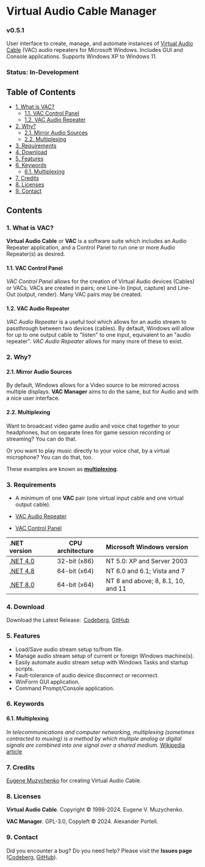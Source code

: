 # Virtual Audio Cable Manager
### v0.5.1
User interface to create, manage, and automate instances of
[Virtual Audio Cable](#licenses) (VAC) audio repeaters for Microsoft Windows.
Includes GUI and Console applications. Supports Windows XP to Windows 11.

### Status: In-Development

## Table of Contents
- [1. What is VAC?](#1-what-is-vac)
    - [1.1. VAC Control Panel](#11-vac-control-panel)
    - [1.2. VAC Audio Repeater](#12-vac-audio-repeater)
- [2. Why?](#2-why)
    - [2.1. Mirror Audio Sources](#21-mirror-audio-sources)
    - [2.2. Multiplexing](#22-multiplexing)
- [3. Requirements](#3-requirements)
- [4. Download](#4-download)
- [5. Features](#5-features)
- [6. Keywords](#6-keywords)
    - [6.1. Multiplexing](#21-multiplexing)
- [7. Credits](#7-credits)
- [8. Licenses](#8-licenses)
- [9. Contact](#9-contact)

## Contents
### 1. What is VAC?
**Virtual Audio Cable** or **VAC** is a software suite which includes an
Audio Repeater application, and a Control Panel to run one or more Audio
Repeater(s) as desired.

#### 1.1. VAC Control Panel
*VAC Control Panel* allows for the creation of Virtual Audio devices (Cables) or
VACs. VACs are created in pairs; one Line-In (input, capture) and Line-Out
(output, render). Many VAC pairs may be created.

#### 1.2. VAC Audio Repeater
*VAC Audio Repeater* is a useful tool which allows for an audio stream to
passthrough between two devices (cables). By default, Windows will allow for up
to one output cable to "listen" to one input, equivalent to an "audio repeater".
*VAC Audio Repeater* allows for many more of these to exist.

### 2. Why?
#### 2.1. Mirror Audio Sources
By default, Windows allows for a Video source to be mirrored across multiple
displays. **VAC Manager** aims to do the same, but for Audio and with a nice
user interface.

#### 2.2. Multiplexing
Want to broadcast video game audio and voice chat together to your headphones,
but on separate lines for game session recording or streaming? You can do that.

Or you want to play music directly to your voice chat, by a virtual microphone?
You can do that, too.

These examples are known as **[multiplexing](#multiplexing)**.

### 3. Requirements
- A minimum of one **VAC** pair (one virtual input cable and one virtual output
cable).

- [VAC Audio Repeater]
- [VAC Control Panel]

[VAC Audio Repeater]: https://vac.muzychenko.net/en/repeater.htm
[VAC Control Panel]: https://vac.muzychenko.net/en/download.htm

| .NET version | CPU architecture | Microsoft Windows version          |
| :----------- | :--------------: | :--------------------------------- |
| [.NET 4.0]   | 32-bit (x86)     | NT 5.0: XP and Server 2003         |
| [.NET 4.8]   | 64-bit (x64)     | NT 6.0 and 6.1; Vista and 7        |
| [.NET 8.0]   | 64-bit (x64)     | NT 8 and above; 8, 8.1, 10, and 11 |

[.NET 4.0]: (#)
[.NET 4.8]: (#)
[.NET 8.0]: (#)

### 4. Download
Download the Latest Release:&ensp;[Codeberg][codeberg-releases],
[GitHub][github-releases]

[codeberg-releases]: https://codeberg.org/portellam/VAC-Manager/releases/latest
[github-releases]:   https://github.com/portellam/VAC-Manager/releases/latest

### 5. Features
- Load/Save audio stream setup to/from file.
- Manage audio stream setup of current or foreign Windows machine(s).
- Easily automate audio stream setup with Windows Tasks and startup scripts.
- Fault-tolerance of audio device disconnect or reconnect.
- WinForm GUI application.
- Command Prompt/Console application.

### 6. Keywords
#### 6.1. Multiplexing
*In telecommunications and computer networking, multiplexing (sometimes*
*contracted to muxing) is a method by which multiple analog or digital signals*
*are combined into one signal over a shared medium.* [Wikipedia article]

[Wikipedia article]: https://en.wikipedia.org/wiki/Multiplexing

### 7. Credits
[Eugene Muzychenko] for creating Virtual Audio Cable.

[Eugene Muzychenko]: (https://eugene.muzychenko.net/EMuzychenko_Resume_Eng.htm)

### 8. Licenses
**Virtual Audio Cable**. Copyright © 1998-2024. Eugene V. Muzychenko.

**VAC Manager**. GPL-3.0, Copyleft © 2024. Alexander Portell.

### 9. Contact
Did you encounter a bug? Do you need help? Please visit the **Issues page**
([Codeberg][codeberg-issues], [GitHub][github-issues]).

[codeberg-issues]: https://codeberg.org/portellam/VAC-Manager/issues
[github-issues]:   https://github.com/portellam/VAC-Manager/issues